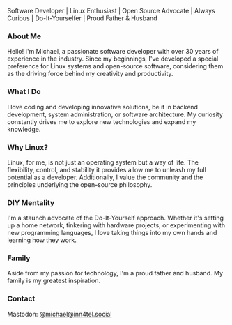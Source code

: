 Software Developer | Linux Enthusiast | Open Source Advocate | Always Curious | Do-It-Yourselfer | Proud Father & Husband

### About Me

Hello! I'm Michael, a passionate software developer with over 30 years of experience in the industry. Since my beginnings, I've developed a special preference for Linux systems and open-source software, considering them as the driving force behind my creativity and productivity.

### What I Do

I love coding and developing innovative solutions, be it in backend development, system administration, or software architecture. My curiosity constantly drives me to explore new technologies and expand my knowledge.

### Why Linux?

Linux, for me, is not just an operating system but a way of life. The flexibility, control, and stability it provides allow me to unleash my full potential as a developer. Additionally, I value the community and the principles underlying the open-source philosophy.

### DIY Mentality

I'm a staunch advocate of the Do-It-Yourself approach. Whether it's setting up a home network, tinkering with hardware projects, or experimenting with new programming languages, I love taking things into my own hands and learning how they work.

### Family

Aside from my passion for technology, I'm a proud father and husband. My family is my greatest inspiration.

### Contact

Mastodon: <a rel="me" href="https://inn4tel.social/@michael">@michael@inn4tel.social</a>
